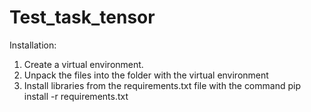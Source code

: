 # Test_task_tensor
Installation:

1) Create a virtual environment.
2) Unpack the files into the folder with the virtual environment
3) Install libraries from the requirements.txt file with the command pip install -r requirements.txt
